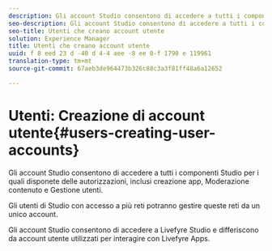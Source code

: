 ```yaml
---
description: Gli account Studio consentono di accedere a tutti i componenti Studio per i quali disponete delle autorizzazioni, inclusi creazione app, Moderazione contenuto e Gestione utenti.
seo-description: Gli account Studio consentono di accedere a tutti i componenti Studio per i quali disponete delle autorizzazioni, inclusi creazione app, Moderazione contenuto e Gestione utenti.
seo-title: Utenti che creano account utente
solution: Experience Manager
title: Utenti che creano account utente
uuid: f 8 eed 23 d -40 d 4-4 aee -8 ee 0-f 1790 e 119961
translation-type: tm+mt
source-git-commit: 67aeb3de964473b326c88c3a3f81ff48a6a12652

---
```



# Utenti: Creazione di account utente{#users-creating-user-accounts}

Gli account Studio consentono di accedere a tutti i componenti Studio per i quali disponete delle autorizzazioni, inclusi creazione app, Moderazione contenuto e Gestione utenti.

Gli utenti di Studio con accesso a più reti potranno gestire queste reti da un unico account.

Gli account Studio consentono di accedere a Livefyre Studio e differiscono da account utente utilizzati per interagire con Livefyre Apps.
